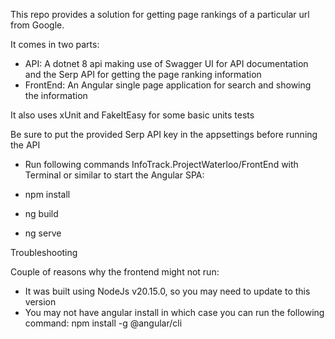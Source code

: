 This repo provides a solution for getting page rankings of a particular url from Google.

It comes in two parts:
- API: A dotnet 8 api making use of Swagger UI for API documentation and the Serp API for getting the page ranking information
- FrontEnd: An Angular single page application for search and showing the information

It also uses xUnit and FakeItEasy for some basic units tests

Be sure to put the provided Serp API key in the appsettings before running the API

- Run following commands InfoTrack.ProjectWaterloo/FrontEnd with Terminal or similar to start the Angular SPA:

 - npm install
 - ng build
 - ng serve

Troubleshooting

Couple of reasons why the frontend might not run:

- It was built using NodeJs v20.15.0, so you may need to update to this version
- You may not have angular install in which case you can run the following command: npm install -g @angular/cli
